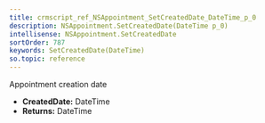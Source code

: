 ```yaml
---
title: crmscript_ref_NSAppointment_SetCreatedDate_DateTime_p_0
description: NSAppointment.SetCreatedDate(DateTime p_0)
intellisense: NSAppointment.SetCreatedDate
sortOrder: 787
keywords: SetCreatedDate(DateTime)
so.topic: reference
---
```



Appointment creation date



* **CreatedDate:** DateTime
* **Returns:** DateTime


